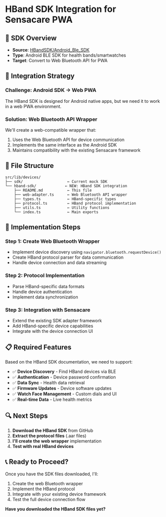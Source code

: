 # HBand SDK Integration for Sensacare PWA

## 📱 SDK Overview
- **Source**: [HBandSDK/Android_Ble_SDK](https://github.com/HBandSDK/Android_Ble_SDK)
- **Type**: Android BLE SDK for health bands/smartwatches
- **Target**: Convert to Web Bluetooth API for PWA

## 🔧 Integration Strategy

### **Challenge**: Android SDK → Web PWA
The HBand SDK is designed for Android native apps, but we need it to work in a web PWA environment.

### **Solution**: Web Bluetooth API Wrapper
We'll create a web-compatible wrapper that:
1. Uses the Web Bluetooth API for device communication
2. Implements the same interface as the Android SDK
3. Maintains compatibility with the existing Sensacare framework

## 📁 File Structure

```
src/lib/devices/
├── sdk/                    ← Current mock SDK
└── hband-sdk/             ← NEW: HBand SDK integration
    ├── README.md           ← This file
    ├── web-adapter.ts      ← Web Bluetooth API wrapper
    ├── types.ts            ← HBand-specific types
    ├── protocol.ts         ← HBand protocol implementation
    ├── utils.ts            ← Utility functions
    └── index.ts            ← Main exports
```

## 🚀 Implementation Steps

### **Step 1: Create Web Bluetooth Wrapper**
- Implement device discovery using `navigator.bluetooth.requestDevice()`
- Create HBand protocol parser for data communication
- Handle device connection and data streaming

### **Step 2: Protocol Implementation**
- Parse HBand-specific data formats
- Handle device authentication
- Implement data synchronization

### **Step 3: Integration with Sensacare**
- Extend the existing SDK adapter framework
- Add HBand-specific device capabilities
- Integrate with the device connection UI

## 📋 Required Features

Based on the HBand SDK documentation, we need to support:

- ✅ **Device Discovery** - Find HBand devices via BLE
- ✅ **Authentication** - Device password confirmation
- ✅ **Data Sync** - Health data retrieval
- ✅ **Firmware Updates** - Device software updates
- ✅ **Watch Face Management** - Custom dials and UI
- ✅ **Real-time Data** - Live health metrics

## 🔍 Next Steps

1. **Download the HBand SDK** from GitHub
2. **Extract the protocol files** (.aar files)
3. **I'll create the web wrapper** implementation
4. **Test with real HBand devices**

## 📞 Ready to Proceed?

Once you have the SDK files downloaded, I'll:
1. Create the web Bluetooth wrapper
2. Implement the HBand protocol
3. Integrate with your existing device framework
4. Test the full device connection flow

**Have you downloaded the HBand SDK files yet?** 